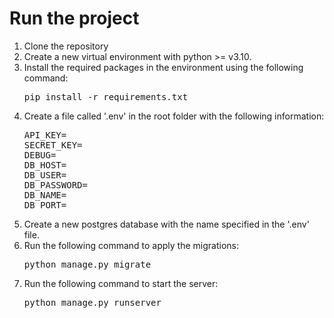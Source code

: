 # Run the project

<ol>
    <li>Clone the repository</li>
    <li>Create a new virtual environment with python >= v3.10.</li>
    <li>Install the required packages in the environment using the following command:
        <pre>pip install -r requirements.txt</pre>
    </li>
    <li>Create a file called '.env' in the root folder with the following information:
        <pre>
API_KEY=
SECRET_KEY=
DEBUG=
DB_HOST=
DB_USER=
DB_PASSWORD=
DB_NAME=
DB_PORT=
</pre>
    </li>
    <li>Create a new postgres database with the name specified in the '.env' file.</li>
    <li>Run the following command to apply the migrations:
        <pre>python manage.py migrate</pre>
    <li>Run the following command to start the server:
        <pre>python manage.py runserver</pre>
    </li>
</ol>